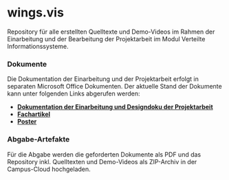 # wings.vis 

Repository für alle erstellten Quelltexte und Demo-Videos im Rahmen der Einarbeitung und der Bearbeitung der Projektarbeit im Modul Verteilte Informationssysteme.

### Dokumente
Die Dokumentation der Einarbeitung und der Projektarbeit erfolgt in separaten Microsoft Office Dokumenten.
Der aktuelle Stand der Dokumente kann unter folgenden Links abgerufen werden:

* **[Dokumentation der Einarbeitung und Designdoku der Projektarbeit](https://studhswismarde.sharepoint.com/:w:/s/VerteilteInformationssysteme755/EehfJpN4yZZKisdVfvI8UsEBz7VNO68YVLkYPThX-lSnqQ?e=xcy44L)**
* **[Fachartikel](https://studhswismarde.sharepoint.com/:w:/s/VerteilteInformationssysteme755/EQvKa_cctdJAvIEIC5aSnc0BqnjG_Ueu3E406b2pWiS_hg?e=9s6C59)**
* **[Poster](https://studhswismarde.sharepoint.com/:p:/s/VerteilteInformationssysteme755/EXwR9Ey7w3FCvfVe6MKNFAgB0qRVKeyFArWCg4cnrlCyMQ?e=duvYxy)**


### Abgabe-Artefakte
Für die Abgabe werden die geforderten Dokumente als PDF und das Repository inkl. Quelltexten und Demo-Videos als ZIP-Archiv in der Campus-Cloud hochgeladen.
